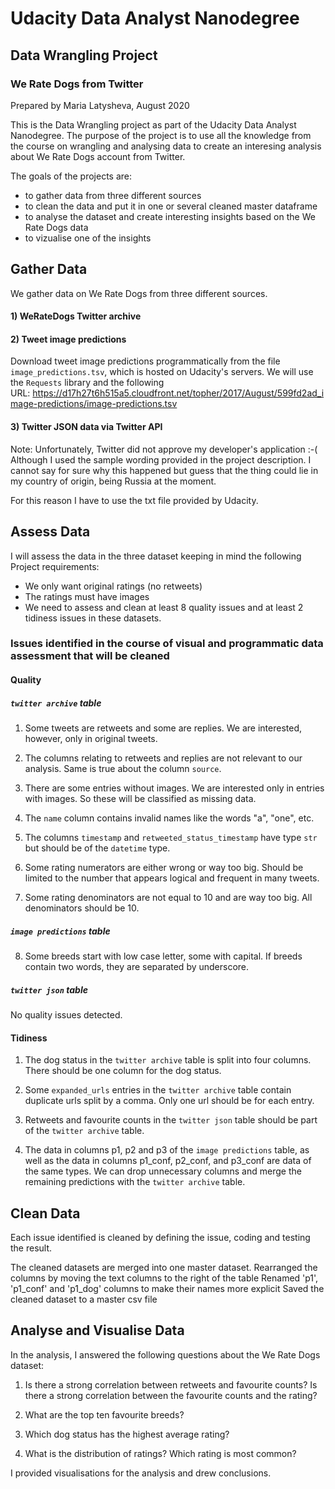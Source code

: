 
# Udacity Data Analyst Nanodegree

## Data Wrangling Project

### We Rate Dogs from Twitter

Prepared by Maria Latysheva, August 2020


This is the Data Wrangling project as part of the Udacity Data Analyst Nanodegree. The purpose of the project is to use all the knowledge from the course on wrangling and analysing data to create an interesing analysis about We Rate Dogs account from Twitter.

The goals of the projects are:
- to gather data from three different sources
- to clean the data and put it in one or several cleaned master dataframe
- to analyse the dataset and create interesting insights based on the We Rate Dogs data
- to vizualise one of the insights

## Gather Data

We gather data on We Rate Dogs from three different sources.

#### 1) WeRateDogs Twitter archive

#### 2) Tweet image predictions

Download tweet image predictions programmatically from the file `image_predictions.tsv`, which is hosted on Udacity's servers. We will use the `Requests` library and the following URL: https://d17h27t6h515a5.cloudfront.net/topher/2017/August/599fd2ad_image-predictions/image-predictions.tsv

#### 3) Twitter JSON data via Twitter API

Note: Unfortunately, Twitter did not approve my developer's application :-( Although I used the sample wording provided in the project description. I cannot say for sure why this happened but guess that the thing could lie in my country of origin, being Russia at the moment.

For this reason I have to use the txt file provided by Udacity.


## Assess Data

I will assess the data in the three dataset keeping in mind the following Project requirements:
- We only want original ratings (no retweets) 
- The ratings must have images
- We need to assess and clean at least 8 quality issues and at least 2 tidiness issues in these datasets.


### Issues identified in the course of visual and programmatic data assessment that will be cleaned

#### Quality

##### `twitter archive` table
1) Some tweets are retweets and some are replies. We are interested, however, only in original tweets.

2) The columns relating to retweets and replies are not relevant to our analysis. Same is true about the column `source`.

3) There are some entries without images. We are interested only in entries with images. So these will be classified as missing data.

4) The `name` column contains invalid names like the words "a", "one", etc.

5) The columns `timestamp` and `retweeted_status_timestamp` have type `str` but should be of the `datetime` type.

6) Some rating numerators are either wrong or way too big. Should be limited to the number that appears logical and frequent in many tweets.

7) Some rating denominators are not equal to 10 and are way too big. All denominators should be 10.

##### `image predictions` table

8) Some breeds start with low case letter, some with capital. If breeds contain two words, they are separated by underscore.

##### `twitter json` table
No quality issues detected.

#### Tidiness
1) The dog status in the `twitter archive` table is split into four columns. There should be one column for the dog status.

2) Some `expanded_urls` entries in the `twitter archive` table contain duplicate urls split by a comma. Only one url should be for each entry.

3) Retweets and favourite counts in the `twitter json` table should be part of the `twitter archive` table.

4) The data in columns p1, p2 and p3 of the `image predictions` table, as well as the data in columns p1_conf, p2_conf, and p3_conf are data of the same types. We can drop unnecessary columns and merge the remaining predictions with the `twitter archive` table.

## Clean Data

Each issue identified is cleaned by defining the issue, coding and testing the result.

The cleaned datasets are merged into one master dataset.
Rearranged the columns by moving the text columns to the right of the table
Renamed 'p1', 'p1_conf' and 'p1_dog' columns to make their names more explicit
Saved the cleaned dataset to a master csv file



## Analyse and Visualise Data

In the analysis, I answered the following questions about the We Rate Dogs dataset:

1) Is there a strong correlation between retweets and favourite counts? Is there a strong correlation between the favourite counts and the rating?

2) What are the top ten favourite breeds?

3) Which dog status has the highest average rating?

4) What is the distribution of ratings? Which rating is most common?

I provided visualisations for the analysis and drew conclusions.